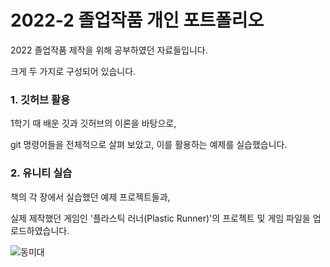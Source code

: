 # 2022-2 졸업작품 개인 포트폴리오 
2022 졸업작품 제작을 위해
공부하였던 자료들입니다.

크게 두 가지로 구성되어 있습니다.
### 1. 깃허브 활용
1학기 때 배운 깃과 깃허브의 이론을 바탕으로,

git 명령어들을 전체적으로 살펴 보았고, 이를 활용하는 예제를 실습했습니다.

### 2. 유니티 실습
책의 각 장에서 실습했던 예제 프로젝트들과,

실제 제작했던 게임인 '플라스틱 러너(Plastic Runner)'의 프로젝트 및 게임 파일을 업로드하였습니다.

![동미대](https://user-images.githubusercontent.com/101624688/204140080-960770ac-a47d-4090-808e-b953d8893a0e.jpg)
